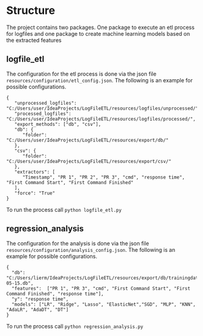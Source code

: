 # Structure
The project contains two packages. One package to execute an etl process for logfiles and one package to create machine learning models based on the extracted features
## logfile_etl
The configuration for the etl process is done via the json file ```resources/configuration/etl_config.json```. The following is an example for possible configurations. 
```
{
   "unprocessed_logfiles": "C:/Users/user/IdeaProjects/LogFileETL/resources/logfiles/unprocessed/",
   "processed_logfiles": "C:/Users/user/IdeaProjects/LogFileETL/resources/logfiles/processed/",
   "export_methods": ["db", "csv"],
   "db": {
      "folder": "C:/Users/user/IdeaProjects/LogFileETL/resources/export/db/"
   },
   "csv": {
      "folder": "C:/Users/user/IdeaProjects/LogFileETL/resources/export/csv/"
   },
   "extractors": [
      "Timestamp", "PR 1", "PR 2", "PR 3", "cmd", "response time", "First Command Start", "First Command Finished"
   ],
   "force": "True"
}
```
To run the process call ```python logfile_etl.py```


## regression_analysis
The configuration for the analysis is done via the json file ```resources/configuration/analysis_config.json```. The following is an example for possible configurations.
```
{
  "db": "C:/Users/lierm/IdeaProjects/LogFileETL/resources/export/db/trainingdata_2022-05-15.db",
  "features":  ["PR 1", "PR 3", "cmd", "First Command Start", "First Command Finished", "response time"],
  "y": "response time",
  "models": ["LR", "Ridge", "Lasso", "ElasticNet","SGD", "MLP", "KNN", "AdaLR", "AdaDT", "DT"]
}
```
To run the process call ```python regression_analysis.py```